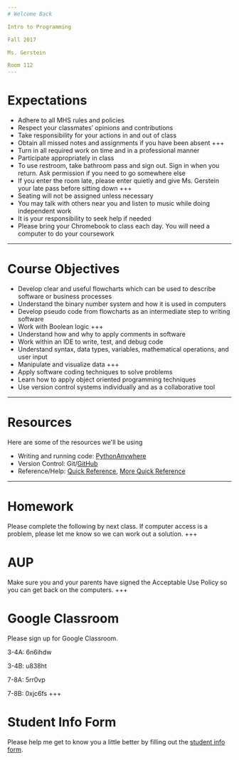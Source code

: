 ```yaml
---
# Welcome Back

Intro to Programming

Fall 2017

Ms. Gerstein

Room 112
---
```

# Expectations

- Adhere to all MHS rules and policies
- Respect your classmates’ opinions and contributions
- Take responsibility for your actions in and out of class
- Obtain all missed notes and assignments if you have been absent
+++
- Turn in all required work on time and in a professional manner
- Participate appropriately in class
- To use restroom, take bathroom pass and sign out. Sign in when you return. Ask permission if you need to go somewhere else
- If you enter the room late, please enter quietly and give Ms. Gerstein your late pass before sitting down
+++
- Seating will not be assigned unless necessary
- You may talk with others near you and listen to music while doing independent work
- It is your responsibility to seek help if needed
- Please bring your Chromebook to class each day. You will need a computer to do your coursework
---
# Course Objectives

* Develop clear and useful flowcharts which can be used to describe software or business processes
* Understand the binary number system and how it is used in computers
* Develop pseudo code from flowcharts as an intermediate step to writing software
* Work with Boolean logic
+++
* Understand how and why to apply comments in software
* Work within an IDE to write, test, and debug code
* Understand syntax, data types, variables, mathematical operations, and user input
* Manipulate and visualize data
+++
* Apply software coding techniques to solve problems
* Learn how to apply object oriented programming techniques
* Use version control systems individually and as a collaborative tool
---
# Resources

Here are some of the resources we'll be using

* Writing and running code: [PythonAnywhere](https://www.pythonanywhere.com)
* Version Control: Git/[GitHub](https://github.com/)
* Reference/Help: [Quick Reference](http://nbviewer.jupyter.org/github/justmarkham/python-reference/blob/master/reference.ipynb), [More Quick Reference](http://www.cs.put.poznan.pl/csobaniec/software/python/py-qrc.html)
---
# Homework

Please complete the following by next class. If computer access is a problem, please let me know so we can work out a solution.
+++
# AUP

Make sure you and your parents have signed the Acceptable Use Policy so you can get back on the computers.
+++
# Google Classroom

Please sign up for Google Classroom.

3-4A: 6n6ihdw

3-4B: u838ht

7-8A: 5rr0vp

7-8B: 0xjc6fs
+++
# Student Info Form

Please help me get to know you a little better by filling out the [student info form](https://airtable.com/shrj8C0fDkl1LdraF).
